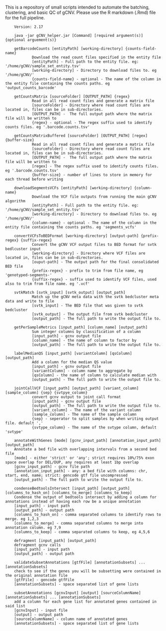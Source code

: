 This is a repository of small scripts intended to automate the batching, clustering, and basic QC of gCNV. 
Please use the R markdown (.Rmd) file for the full pipeline. 

        Version: 2.17

        java -jar gCNV_helper.jar [Command] [required argument(s)] {optional arguement(s)}

        getBarcodeCounts [entityPath] [working-directory] {counts-field-name}
                Download the read count files specified in the entity file
                [entityPath] - Full path to the entity file. eg: '/home/gCNV/sample_set_entity.tsv'
                [working-directory] - Directory to download files to. eg '/home/gCNV/'
                {counts-field-name} - optional - The name of the column in the entity file containing the counts paths. eg 'output_counts_barcode'

        getCountsMatrix [sourceFolder] [OUTPUT_PATH] {regex}
                Read in all read count files and generate a matrix file
                [sourceFolder] - Directory where read count files are located in, files can be in sub-directories.
                [OUTPUT_PATH] -  The full output path where the matrix file will be written to
                {regex} - optional - The regex suffix used to identify counts files. eg '.barcode.counts.tsv'

        getCountsMatrixBuffered [sourceFolder] [OUTPUT_PATH] [regex] {buffer-size}
                Read in all read count files and generate a matrix file
                [sourceFolder] - Directory where read count files are located in, files can be in sub-directories.
                [OUTPUT_PATH] -  The full output path where the matrix file will be written to
                [regex] - The regex suffix used to identify counts files. eg '.barcode.counts.tsv'
                {buffer-size} - number of lines to store in memory for each thread before writing

        downloadSegmentsVCFs [entityPath] [working-directory] {column-name}
                Download the VCF file outputs from running the main gCNV algorithm
                [entityPath] - Full path to the entity file. eg: '/home/gCNV/sample_set_entity.tsv'
                [working-directory] - Directory to download files to. eg '/home/gCNV/'
                {column-name} - optional - The name of the column in the entity file containing the counts paths. eg 'segments_vcfs'

        convertVCFsToBEDFormat [working-directory] [output-path] {prefix-regex} {suffix-regex}
                Convert the gCNV VCF output files to BED format for svtk bedlcuster input
                [working-directory] - Directory where VCF files are located in, files can be in sub-directories.
                [ouput-path] - The output path for the final consolidated BED file
                {prefix-regex} - prefix to trim from file name, eg 'genotyped-segments-'
                {suffix-regex} - suffix used to identify VCF files, used also to trim from file name. eg '.vcf'

        svtkMatch [svtk_input] [svtk_output] [output_path]
                Match up the gCNV meta data with the svtk bedcluster meta data and write to file
                [svtk_input] - The BED file that was given to svtk bedcluster
                [svtk_output] - The output file from svtk bedcluster
                [output_path] - The full path to write the output file to.
                        
        getPerSampleMetrics [input_path] [column_name] [output_path]
                Sum integer columns by classification of a column
                [input_path] - gcnv output file
                [column_name] - the name of column to factor by
                [output_path] - The full path to write the output file to.

        labelMedianQS [input_path] [variantColumn] [qsColumn] [output_path]
                Add a column for the median QS value
                [input_path] - gcnv output file
                [variantColumn] - column name to aggregate by
                [qsColumn] - the name of column to calculate median with
                [output_path] - The full path to write the output file to.

        jointCallVCF [input_path] [output_path] [variant_column] [sample_column] {sep} {svtpye_column}
                convert gcnv output to joint call format
                [input_path] - gcnv output file
                [output_path] - The full path to write the output file to.
                [variant_column] - The name of the variant column
                [sample_column] - The name of the sample column
                {sep} - seperator to split samples by when writing output file. default ','
                {svtype_column} - The name of the svtype column, default 'svtype'
                	
        annotateWithGenes [mode] [gcnv_input_path] [annotation_input_path] [output_path]
		Annotate a bed file with overlapping intervals from a second bed file
		[mode] - either 'strict' or 'any'; strict requires 10%/75% exon space overlap for DEL/DUP, any requires at least 1bp overlap
		[gcnv_input_path] - gcnv file path
		[annotation_input_path] - any: a bed file with columns: chr, start, end, name; strict: gencode gtf file uncompressed
		[output_path] - The full path to write the output file to.
		
        condenseBedtoolsIntersect [input_path] [output_path] [columns_to_hash_on] [columns_to_merge] [columns_to_keep]
		Condense the output of bedtools intersect by adding a column for annotations instead of having each row be a unique annotation
		[input_path] - input path
		[output_path] - output path
		[columns_to_hash_on] - comma separated columns to identify rows to merge. eg 1,2,3 
		[columns_to_merge] - comma separated columns to merge into annotation column. eg 7,9
		[columns_to_keep] - comma separated columns to keep, eg 4,5,6
		
        defragment [input_path] [output_path] 
		defragment gcnv calls
		[input_path] - input path
		[output_path] - output path

        validateSubsetAnnotations [gtfFile] [annotationSubsets] ... [annotationSubsets] 
		check to see if the genes you will be subsetting were contained in the original annotation file
		[gtfFile] - gencode gtfFile
		[annotationSubsets] - space separated list of gene lists

        subsetAnnotations [gcnvInput] [output] [sourceColumnName] [annotationSubsets] ... [annotationSubsets]
		add a column for each gene list for annotated genes contained in said list
		[gcnvInput] - input file
		[output] - output path
		[sourceColumnName] - column name of annotated genes
		[annotationSubsets] - space separated list of gene lists

